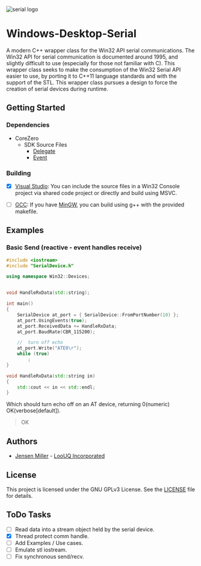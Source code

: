 ![serial logo](https://static.thenounproject.com/png/74769-200.png)
# Windows-Desktop-Serial #
A modern C++ wrapper class for the Win32 API serial communications. The Win32 API for serial communication is documented around 1995, and slightly difficult to use (especially for those not familiar with C).
This wrapper class seeks to make the consumption of the Win32 Serial API easier to use, by porting it to C++11 language standards and with the support of the STL. This wrapper class pursues a design to force
the creation of serial devices during runtime.


## Getting Started


### Dependencies
* CoreZero
	* SDK Source Files
		* [Delegate](https://github.com/LooUQ/CoreZero-SDK/blob/master/src/CoreZero.Delegate.hpp)
		* [Event](https://github.com/LooUQ/CoreZero-SDK/blob/master/src/CoreZero.Event.hpp)


### Building
- [x] [Visual Studio](https://visualstudio.microsoft.com/vs/): You can include the source files in a Win32 Console project via shared code project or directly and build using MSVC.
- [ ] [GCC](https://gcc.gnu.org/): If you have [MinGW](http://mingw.org/), you can build using g++ with the provided makefile.


## Examples

### Basic Send (reactive - event handles receive)
```cpp
#include <iostream>
#include "SerialDevice.h"

using namespace Win32::Devices;


void HandleRxData(std::string);

int main()
{
	SerialDevice at_port = { SerialDevice::FromPortNumber(10) };
	at_port.UsingEvents(true);
	at_port.ReceivedData += HandleRxData;
	at_port.BaudRate(CBR_115200);

	//	turn off echo
	at_port.Write("ATE0\r");
	while (true)
		;
}

void HandleRxData(std::string in)
{
	std::cout << in << std::endl;
}
```

Which should turn echo off on an AT device, returning 0(numeric) OK(verbose[default]).
> OK

## Authors

* [Jensen Miller](https://github.com/jensen-loouq) - [LooUQ Incorporated](https://github.com/LooUQ)

## License

This project is licensed under the GNU GPLv3 License. See the [LICENSE](LICENSE) file for details.

## ToDo Tasks
- [ ] Read data into a stream object held by the serial device.
- [x] Thread protect comm handle.
- [ ] Add Examples / Use cases.
- [ ] Emulate stl iostream.
- [ ] Fix synchronous send/recv.